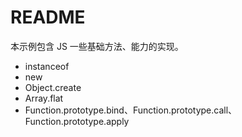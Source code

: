 # README

本示例包含 JS 一些基础方法、能力的实现。

- instanceof
- new
- Object.create
- Array.flat
- Function.prototype.bind、Function.prototype.call、Function.prototype.apply
